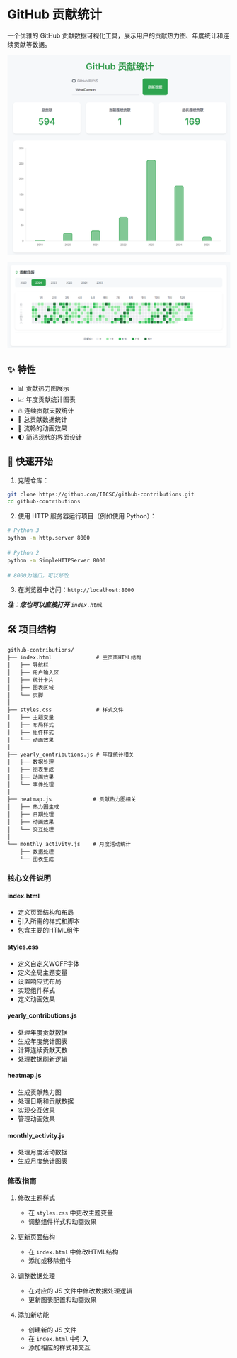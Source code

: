# GitHub 贡献统计

一个优雅的 GitHub 贡献数据可视化工具，展示用户的贡献热力图、年度统计和连续贡献等数据。

![预览截图1](./screenshots/1.png)

![预览截图2](./screenshots/2.png)

## ✨ 特性

- 📊 贡献热力图展示
- 📈 年度贡献统计图表
- 🔥 连续贡献天数统计
- 🎯 总贡献数据统计
- 💫 流畅的动画效果
- 🌓 简洁现代的界面设计

## 🚀 快速开始

1. 克隆仓库：
```bash
git clone https://github.com/IICSC/github-contributions.git
cd github-contributions
```

2. 使用 HTTP 服务器运行项目（例如使用 Python）：
```bash
# Python 3
python -m http.server 8000

# Python 2
python -m SimpleHTTPServer 8000

# 8000为端口，可以修改
```

3. 在浏览器中访问：`http://localhost:8000`


_**注：您也可以直接打开** `index.html`_

## 🛠️ 项目结构

```
github-contributions/
├── index.html              # 主页面HTML结构
│   ├── 导航栏
│   ├── 用户输入区
│   ├── 统计卡片
│   ├── 图表区域
│   └── 页脚
│
├── styles.css              # 样式文件
│   ├── 主题变量
│   ├── 布局样式
│   ├── 组件样式
│   └── 动画效果
│
├── yearly_contributions.js # 年度统计相关
│   ├── 数据处理
│   ├── 图表生成
│   ├── 动画效果
│   └── 事件处理
│
├── heatmap.js             # 贡献热力图相关
│   ├── 热力图生成
│   ├── 日期处理
│   ├── 动画效果
│   └── 交互处理
│
└── monthly_activity.js    # 月度活动统计
    ├── 数据处理
    └── 图表生成
```

### 核心文件说明

#### index.html
- 定义页面结构和布局
- 引入所需的样式和脚本
- 包含主要的HTML组件

#### styles.css
- 定义自定义WOFF字体
- 定义全局主题变量
- 设置响应式布局
- 实现组件样式
- 定义动画效果

#### yearly_contributions.js
- 处理年度贡献数据
- 生成年度统计图表
- 计算连续贡献天数
- 处理数据刷新逻辑

#### heatmap.js
- 生成贡献热力图
- 处理日期和贡献数据
- 实现交互效果
- 管理动画效果

#### monthly_activity.js
- 处理月度活动数据
- 生成月度统计图表

### 修改指南

1. 修改主题样式
   - 在 `styles.css` 中更改主题变量
   - 调整组件样式和动画效果

2. 更新页面结构
   - 在 `index.html` 中修改HTML结构
   - 添加或移除组件

3. 调整数据处理
   - 在对应的 JS 文件中修改数据处理逻辑
   - 更新图表配置和动画效果

4. 添加新功能
   - 创建新的 JS 文件
   - 在 `index.html` 中引入
   - 添加相应的样式和交互 
